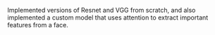 Implemented versions of Resnet and VGG from scratch, and also implemented a custom model that uses attention to extract important features from a face.
